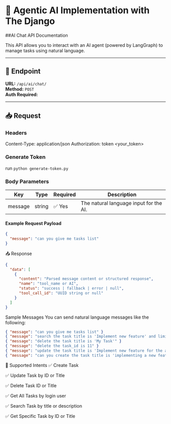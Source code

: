 # 🤖 Agentic AI Implementation with The Django

##AI Chat API Documentation

This API allows you to interact with an AI agent (powered by LangGraph) to manage tasks using natural language.

---

## 📍 Endpoint

**URL:** `/api/ai/chat/`  
**Method:** `POST`  
**Auth Required:**

---

## 📥 Request

### Headers

Content-Type: application/json
Authorization: token <your_token>

### Generate Token

run `python generate-token.py`

### Body Parameters

| Key     | Type   | Required | Description                            |
| ------- | ------ | -------- | -------------------------------------- |
| message | string | ✅ Yes   | The natural language input for the AI. |

#### Example Request Payload

```json
{
  "message": "can you give me tasks list"
}
```

📤 Response

```json
{
  "data": [
    {
      "content": "Parsed message content or structured response",
      "name": "tool_name or AI",
      "status": "success | fallback | error | null",
      "tool_call_id": "UUID string or null"
    }
  ]
}
```

Sample Messages
You can send natural language messages like the following:

```json
{ "message": "can you give me tasks list" }
{ "message": "search the task title is 'Implement new feature' and limit is 5" }
{ "message": "delete the task title is 'My Task'" }
{ "message": "delete the task_id is 11" }
{ "message": "update the task title is 'Implement new feature for the about page design' and status is in_progress" }
{ "message": "can you create the task title is 'implementing a new feature for the search page refactor.' and description is 'test description'" }
```

🔄 Supported Intents
✅ Create Task

✅ Update Task by ID or Title

✅ Delete Task ID or Title

✅ Get All Tasks by login user

✅ Search Task by title or description

✅ Get Specific Task by ID or Title
